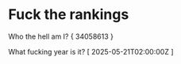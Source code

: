 # Fuck the rankings

Who the hell am I?
{ 34058613 }

What fucking year is it?
[ 2025-05-21T02:00:00Z ]
